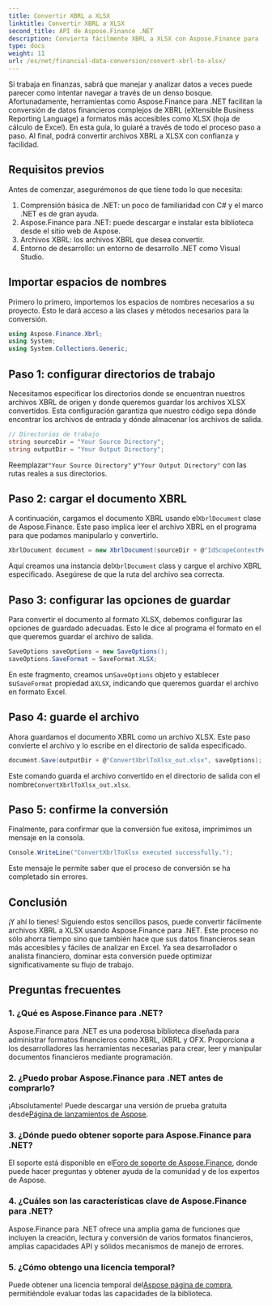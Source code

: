 ```yaml
---
title: Convertir XBRL a XLSX
linktitle: Convertir XBRL a XLSX
second_title: API de Aspose.Finance .NET
description: Convierta fácilmente XBRL a XLSX con Aspose.Finance para .NET. Siga nuestra guía detallada paso a paso para optimizar su proceso de conversión de datos financieros.
type: docs
weight: 11
url: /es/net/financial-data-conversion/convert-xbrl-to-xlsx/
---
```

Si trabaja en finanzas, sabrá que manejar y analizar datos a veces puede parecer como intentar navegar a través de un denso bosque. Afortunadamente, herramientas como Aspose.Finance para .NET facilitan la conversión de datos financieros complejos de XBRL (eXtensible Business Reporting Language) a formatos más accesibles como XLSX (hoja de cálculo de Excel). En esta guía, lo guiaré a través de todo el proceso paso a paso. Al final, podrá convertir archivos XBRL a XLSX con confianza y facilidad.
## Requisitos previos
Antes de comenzar, asegurémonos de que tiene todo lo que necesita:
1. Comprensión básica de .NET: un poco de familiaridad con C# y el marco .NET es de gran ayuda.
2. Aspose.Finance para .NET: puede descargar e instalar esta biblioteca desde el sitio web de Aspose.
3. Archivos XBRL: los archivos XBRL que desea convertir.
4. Entorno de desarrollo: un entorno de desarrollo .NET como Visual Studio.
## Importar espacios de nombres
Primero lo primero, importemos los espacios de nombres necesarios a su proyecto. Esto le dará acceso a las clases y métodos necesarios para la conversión.
```csharp
using Aspose.Finance.Xbrl;
using System;
using System.Collections.Generic;
```
## Paso 1: configurar directorios de trabajo
Necesitamos especificar los directorios donde se encuentran nuestros archivos XBRL de origen y donde queremos guardar los archivos XLSX convertidos. Esta configuración garantiza que nuestro código sepa dónde encontrar los archivos de entrada y dónde almacenar los archivos de salida.
```csharp
// Directorios de trabajo
string sourceDir = "Your Source Directory";
string outputDir = "Your Output Directory";
```
 Reemplazar`"Your Source Directory"` y`"Your Output Directory"` con las rutas reales a sus directorios.
## Paso 2: cargar el documento XBRL
 A continuación, cargamos el documento XBRL usando el`XbrlDocument` clase de Aspose.Finance. Este paso implica leer el archivo XBRL en el programa para que podamos manipularlo y convertirlo.
```csharp
XbrlDocument document = new XbrlDocument(sourceDir + @"IdScopeContextPeriodStartAfterEnd.xml");
```
 Aquí creamos una instancia del`XbrlDocument` class y cargue el archivo XBRL especificado. Asegúrese de que la ruta del archivo sea correcta.
## Paso 3: configurar las opciones de guardar
Para convertir el documento al formato XLSX, debemos configurar las opciones de guardado adecuadas. Esto le dice al programa el formato en el que queremos guardar el archivo de salida.
```csharp
SaveOptions saveOptions = new SaveOptions();
saveOptions.SaveFormat = SaveFormat.XLSX;
```
 En este fragmento, creamos un`SaveOptions` objeto y establecer su`SaveFormat` propiedad a`XLSX`, indicando que queremos guardar el archivo en formato Excel.
## Paso 4: guarde el archivo
Ahora guardamos el documento XBRL como un archivo XLSX. Este paso convierte el archivo y lo escribe en el directorio de salida especificado.
```csharp
document.Save(outputDir + @"ConvertXbrlToXlsx_out.xlsx", saveOptions);
```
 Este comando guarda el archivo convertido en el directorio de salida con el nombre`ConvertXbrlToXlsx_out.xlsx`.
## Paso 5: confirme la conversión
Finalmente, para confirmar que la conversión fue exitosa, imprimimos un mensaje en la consola.
```csharp
Console.WriteLine("ConvertXbrlToXlsx executed successfully.");
```
Este mensaje le permite saber que el proceso de conversión se ha completado sin errores.
## Conclusión
¡Y ahí lo tienes! Siguiendo estos sencillos pasos, puede convertir fácilmente archivos XBRL a XLSX usando Aspose.Finance para .NET. Este proceso no sólo ahorra tiempo sino que también hace que sus datos financieros sean más accesibles y fáciles de analizar en Excel. Ya sea desarrollador o analista financiero, dominar esta conversión puede optimizar significativamente su flujo de trabajo.
## Preguntas frecuentes
### 1. ¿Qué es Aspose.Finance para .NET?
Aspose.Finance para .NET es una poderosa biblioteca diseñada para administrar formatos financieros como XBRL, iXBRL y OFX. Proporciona a los desarrolladores las herramientas necesarias para crear, leer y manipular documentos financieros mediante programación.
### 2. ¿Puedo probar Aspose.Finance para .NET antes de comprarlo?
 ¡Absolutamente! Puede descargar una versión de prueba gratuita desde[Página de lanzamientos de Aspose](https://releases.aspose.com/finance/net/).
### 3. ¿Dónde puedo obtener soporte para Aspose.Finance para .NET?
 El soporte está disponible en el[Foro de soporte de Aspose.Finance](https://forum.aspose.com/c/finance/43), donde puede hacer preguntas y obtener ayuda de la comunidad y de los expertos de Aspose.
### 4. ¿Cuáles son las características clave de Aspose.Finance para .NET?
Aspose.Finance para .NET ofrece una amplia gama de funciones que incluyen la creación, lectura y conversión de varios formatos financieros, amplias capacidades API y sólidos mecanismos de manejo de errores.
### 5. ¿Cómo obtengo una licencia temporal?
 Puede obtener una licencia temporal del[Aspose página de compra](https://purchase.aspose.com/temporary-license/), permitiéndole evaluar todas las capacidades de la biblioteca.
